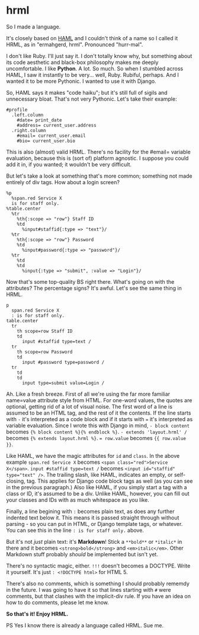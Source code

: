 hrml
====

So I made a language.

It's closely based on [HAML](http://haml-lang.com) and I couldn't think of a name so I called it HRML, as in "ermahgerd, hrml". Pronounced "hurr-məl".

I don't like Ruby. I'll just say it. I don't totally know why, but something about its code aesthetic and black-box philosophy makes me deeply uncomfortable. I like **Python**. A lot. So much. So when I stumbled across HAML, I saw it instantly to be very... well, Ruby. Rubiful, perhaps. And I wanted it to be more Pythonic. I wanted to use it with Django.

So, HAML says it makes "code haiku"; but it's still full of sigils and unnecessary bloat. That's not very Pythonic. Let's take their example:

    #profile
      .left.column
        #date= print_date
        #address= current_user.address
      .right.column
        #email= current_user.email
        #bio= current_user.bio

This is also (almost) valid HRML. There's no facility for the #email= variable evaluation, because this is (sort of) platform agnostic. I suppose you could add it in, if you wanted; it wouldn't be very difficult.

But let's take a look at something that's more common; something not made entirely of div tags. How about a login screen?

    %p
      %span.red Service X
      is for staff only.
    %table.center
      %tr
        %th{:scope => "row"} Staff ID
        %td
          %input#staffid{:type => "text"}/
      %tr
        %th{:scope => "row"} Password
        %td
          %input#password{:type => "password"}/
      %tr
        %td
        %td
          %input{:type => "submit", :value => "Login"}/
      
Now that's some top-quality BS right there. What's going on with the attributes? The percentage signs? It's awful. Let's see the same thing in HRML.

    p
      span.red Service X
      : is for staff only.
    table.center
      tr
        th scope=row Staff ID
        td
          input #staffid type=text /
      tr
        th scope=row Password
        td
          input #password type=password /
      tr
        td
        td
          input type=submit value=Login /

Ah. Like a fresh breeze. First of all we're using the far more familiar name=value attribute style from HTML. For one-word values, the quotes are optional, getting rid of a lot of visual noise. The first word of a line is assumed to be an HTML tag, and the rest of it the contents. If the line starts with `-` it's interpreted as a code block and if it starts with `=` it's interpreted as variable evaluation. Since I wrote this with Django in mind, `- block content` becomes `{% block content %}{% endblock %}`. `- extends 'layout.hrml' /` becomes `{% extends layout.hrml %}`. `= row.value` becomes `{{ row.value }}`.

Like HAML, we have the magic attributes for `id` and `class`. In the above example `span.red Service X` becomes `<span class="red">Service X</span>`. `input #staffid type=text /` becomes `<input id="staffid" type="text" />`. The trailing slash, like HAML, indicates an empty, or self-closing, tag. This applies for Django code block tags as well (as you can see in the previous paragraph.) Also like HAML, if you simply start a tag with a class or ID, it's assumed to be a div. Unlike HAML, however, you can fill out your classes and IDs with as much whitespace as you like.

Finally, a line begining with `:` becomes plain text, as does any further indented text below it. This means it is passed straight through without parsing - so you can put in HTML, or Django template tags, or whatever. You can see this in the line `: is for staff only.` above.

But it's not *just* plain text: it's **Markdown**! Stick a `**bold**` or `*italic*` in there and it becomes `<strong>bold</strong>` and `<em>italic</em>`. Other Markdown stuff probably *should* be implemented but isn't yet.

There's no syntactic magic, either. `!!!` doesn't becomes a DOCTYPE. Write it yourself. It's just `: <!DOCTYPE html>` for HTML 5.

There's also no comments, which is something I should probably rememdy in the future. I was going to have it so that lines starting with `#` were comments, but that clashes with the implicit-div rule. If you have an idea on how to do comments, please let me know.

**So that's it! Enjoy HRML.**



PS Yes I know there is already a language called HRML. Sue me.